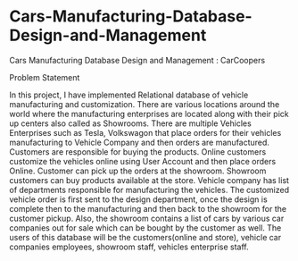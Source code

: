 # Cars-Manufacturing-Database-Design-and-Management
Cars Manufacturing Database Design and Management : CarCoopers 

Problem Statement

In this project, I have implemented Relational database of vehicle manufacturing and customization. There are various locations around the world where the manufacturing enterprises are located along with their pick up centers also called as Showrooms.
There are multiple Vehicles Enterprises such as Tesla, Volkswagon that place orders for their vehicles manufacturing to Vehicle Company and then orders are manufactured.
Customers are responsible for buying the products. Online customers customize the vehicles online using User Account and then place orders Online. Customer can pick up the orders at the showroom. Showroom customers can buy products available at the store.
Vehicle company has list of departments responsible for manufacturing the vehicles. The customized vehicle order is first sent to the design department, once the design is complete then to the manufacturing and then back to the showroom for the customer pickup. Also, the showroom contains a list of cars by various car companies out for sale which can be bought by the customer as well.
The users of this database will be the customers(online and store), vehicle car companies employees, showroom staff, vehicles enterprise staff.
 
